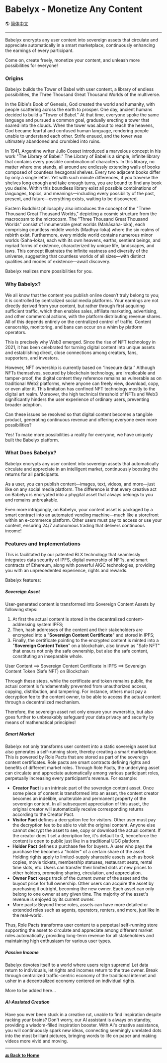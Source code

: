 # Babelyx - Monetize Any Content

🌎 [简体中文](./_zhcn.md)

---

Babelyx encrypts any user content into sovereign assets that circulate and appreciate automatically in a smart marketplace, continuously enhancing the earnings of every participant.

Come on, create freely, monetize your content, and unleash more possibilities for everyone!

### Origins

Babelyx builds the Tower of Babel with user content, a library of endless possibilities, the Three Thousand Great Thousand Worlds of the multiverse.

In the Bible's Book of Genesis, God created the world and humanity, with people scattering across the earth to prosper. One day, ancient humans decided to build a "Tower of Babel." At that time, everyone spoke the same language and pursued a common goal, gradually erecting a tower that soared into the clouds. When the tower was about to reach the heavens, God became fearful and confused human language, rendering people unable to understand each other. Strife ensued, and the tower was ultimately abandoned and crumbled into ruins.

In 1941, Argentine writer Julio Cosset introduced a marvelous concept in his work "The Library of Babel." The Library of Babel is a simple, infinite library that contains every possible combination of characters. In this library, no matter where one stands, all around are endlessly extending walls of books composed of countless hexagonal shelves. Every two adjacent books differ by only a single letter. Yet with such minute differences, if you traverse the shelves long enough and take enough turns, you are bound to find any book you desire. Within this boundless library exist all possible combinations of languages, topics, and meanings—including every possibility of the past, present, and future—everything exists, waiting to be discovered.

Eastern Buddhist philosophy also introduces the concept of the "Three Thousand Great Thousand Worlds," depicting a cosmic structure from the macrocosm to the microcosm. The "Three Thousand Great Thousand Worlds" consist of innumerable great worlds (Mahāsaha-loka), each comprising countless middle worlds (Madhya-loka) where the six realms of rebirth exist. Furthermore, every middle world contains numerous minor worlds (Saha-loka), each with its own heavens, earths, sentient beings, and myriad forms of existence, characterized by unique life, landscapes, and laws. This concept illustrates the infinite vastness and diversity of the universe, suggesting that countless worlds of all sizes—with distinct qualities and modes of existence—await discovery.

Babelyx realizes more possibilities for you.

### Why Babelyx?

We all know that the content you publish online doesn’t truly belong to you; it is controlled by centralized social media platforms. Your earnings are not directly derived from your content, but rather through first acquiring sufficient traffic, which then enables sales, affiliate marketing, advertising, and other commercial actions, with the platform distributing revenue shares. All of this depends entirely on the centralized control of traffic. Content censorship, monitoring, and bans can occur on a whim by platform operators.

This is precisely why Web3 emerged. Since the rise of NFT technology in 2021, it has been celebrated for turning digital content into unique assets and establishing direct, close connections among creators, fans, supporters, and investors.

However, NFT ownership is currently based on “insecure data.” Although NFTs themselves, secured by blockchain technology, are irreplicable and tamper-proof, the digital content they reference remains as vulnerable as on traditional Web2 platforms, where anyone can freely view, download, copy, or even alter it. This limitation has confined NFT technology mostly to the digital art realm. Moreover, the high technical threshold of NFTs and Web3 significantly hinders the user experience of ordinary users, preventing broader adoption.

Can these issues be resolved so that digital content becomes a tangible product, generating continuous revenue and offering everyone even more possibilities?

Yes! To make more possibilities a reality for everyone, we have uniquely built the Babelyx platform.

### What Does Babelyx?

Babelyx encrypts any user content into sovereign assets that automatically circulate and appreciate in an intelligent market, continuously boosting the returns for all participants.

As a user, you can publish content—images, text, videos, and more—just like on any social media platform. The difference is that every creative act on Babelyx is encrypted into a phygital asset that always belongs to you and remains unbreakable.

Even more intriguingly, on Babelyx, your content asset is packaged by a smart contract into an automated vending machine—much like a storefront within an e-commerce platform. Other users must pay to access or use your content, ensuring 24/7 autonomous trading that delivers continuous income!

### Features and Implementations

This is facilitated by our patented BLX technology that seamlessly integrates data security of IPFS, digital ownership of NFTs, and smart contracts of Ethereum, along with powerful AIGC technologies, providing you with an unprecedented experience, rights and rewards.

Babelyx features:

##### Sovereign Asset

User-generated content is transformed into Sovereign Content Assets by following steps:

1. At first the actual content is stored in the decentralized content-addressing system IPFS;
2. Then, hash addresses of the content and their stakeholders are encrypted into a "**Sovereign Content Certificate**" and stored in IPFS;
3. Finally, the certificate pointing to the encrypted content is minted into a "**Sovereign Content Token**" on a blockchain, also known as "Safe NFT" that ensurs not only the safe ownership, but also the safe content, constituting an inseparable whole.

User Content ==> Sovereign Content Certificate in IPFS ==> Sovereign Content Token (Safe NFT) on Blockchain

Through these steps, while the certificate and token remains public, the actual content is fundamentally prevented from unauthorized access, copying, distribution, and tampering. For instance, others must pay a decryption fee to the content owner, to be able to access the actual content through a decentralized mechanism.

Therefore, the sovereign asset not only ensure your ownership, but also goes further to unbreakably safeguard your data privacy and security by means of mathematical principles!

##### Smart Market

Babelyx not only transforms user content into a static sovereign asset but also generates a self-running store, thereby creating a smart marketplace. This is powered by Role Pacts that are stored as part of the sovereign content certificates. Role pacts are smart contracts defining rights and benefits of different market roles. Through Role Pacts, the underlying asset can circulate and appreciate automatically among various participant roles, perpetually increasing every participant's revenue. For example:

- **Creator Pact** is an intrinsic part of the sovereign content asset. Once some piece of content is transformed into an asset, the content creator becomes an indelible, unalterable and permanent property of the sovereign content. In all subsequent appreciation of this asset, the original creator will automatically receive corresponding returns according to the Creator Pact.
- **Visitor Pact** defines a decryption fee for visitors. Other user must pay the decryption fee to be able to visit the original content. Anyone else cannot decrypt the asset to see, copy or download the actual content. If the creator does't set a decription fee, it's default to 0, henceforce the content is open to public just like in a traditional UGC platform.
- **Holder Pact** defines a purchase fee for buyers. A user who pays the purchase fee becomes a "holder" of a certain share of the asset. Holding rights apply to limited-supply shareable assets such as book copies, movie tickets, membership statuses, restaurant seats, rental time slots, etc. Users can transfer their limited slots at new prices to other holders, promoting sharing, circulation, and appreciation.
- **Owner Pact** keeps track of the current owner of the asset and the buyout price for full ownership. Other users can acquire the asset by purchasing it outright, becoming the new owner. Each asset can only belong to one owner at any given time. The majority of the asset's revenue is enjoyed by its current owner.
- More pacts: Beyond these roles, assets can have more detailed or extended roles such as agents, operators, renters, and more, just like in the real-world.

Thus, Role Pacts transforms user content to a perpetual self-running store supporting the asset to circulate and appreciate among different market roles automatically, providing long-term revenue for all stakeholders and maintaining high enthusiasm for various user types.

##### Passive Income

Babelyx devotes itself to a world where users reign supreme! Let data return to individuals, let rights and incomes return to the true owner. Break through centralized traffic-centric economy of the traditional internet and usher in a decentralized economy centered on individual rights.

More to be added here...

##### AI-Assisted Creation

Have you ever been stuck in a creative rut, unable to find inspiration despite racking your brains? Don't worry, our AI assistant is always on standby, providing a wisdom-filled inspiration booster. With AI's creative assistance, you will continuously spark new ideas, connecting seemingly unrelated dots into the most brilliant pictures, bringing words to life on paper and making videos more vivid and moving.

---

[**🔙️ Back to Home**](../../_enus.md)
